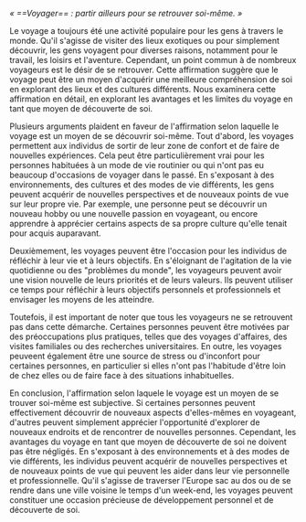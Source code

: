 
*« ==Voyager== : partir ailleurs pour se retrouver soi-même. »*

Le voyage a toujours été une activité populaire pour les gens à travers le monde. Qu'il s'agisse de visiter des lieux exotiques ou pour simplement découvrir, les gens voyagent pour diverses raisons, notamment pour le travail, les loisirs et l'aventure. Cependant, un point commun à de nombreux voyageurs est le désir de se retrouver. Cette affirmation suggère que le voyage peut être un moyen d'acquérir une meilleure compréhension de soi en explorant des lieux et des cultures différents. Nous examinera cette affirmation en détail, en explorant les avantages et les limites du voyage en tant que moyen de découverte de soi.


Plusieurs arguments plaident en faveur de l'affirmation selon laquelle le voyage est un moyen de se découvrir soi-même. Tout d'abord, les voyages permettent aux individus de sortir de leur zone de confort et de faire de nouvelles expériences. Cela peut être particulièrement vrai pour les personnes habituées à un mode de vie routinier ou qui n'ont pas eu beaucoup d'occasions de voyager dans le passé. En s'exposant à des environnements, des cultures et des modes de vie différents, les gens peuvent acquérir de nouvelles perspectives et de nouveaux points de vue sur leur propre vie. Par exemple, une personne peut se découvrir un nouveau hobby ou une nouvelle passion en voyageant, ou encore apprendre à apprécier certains aspects de sa propre culture qu'elle tenait pour acquis auparavant.

Deuxièmement, les voyages peuvent être l'occasion pour les individus de réfléchir à leur vie et à leurs objectifs. En s'éloignant de l'agitation de la vie quotidienne ou des "problèmes du monde", les voyageurs peuvent avoir une vision nouvelle de leurs priorités et de leurs valeurs. Ils peuvent utiliser ce temps pour réfléchir à leurs objectifs personnels et professionnels et envisager les moyens de les atteindre.

Toutefois, il est important de noter que tous les voyageurs ne se retrouvent pas dans cette démarche. Certaines personnes peuvent être motivées par des préoccupations plus pratiques, telles que des voyages d'affaires, des visites familiales ou des recherches universitaires. En outre, les voyages peuveent également être une source de stress ou d'inconfort pour certaines personnes, en particulier si elles n'ont pas l'habitude d'être loin de chez elles ou de faire face à des situations inhabituelles.

En conclusion, l'affirmation selon laquele le voyage est un moyen de se trouver soi-même est subjective. Si certaines personnes peuvent effectivement découvrir de nouveaux aspects d'elles-mêmes en voyageant, d'autres peuvent simplement apprécier l'opportunité d'explorer de nouveaux endroits et de rencontrer de nouvelles personnes. Cependant, les avantages du voyage en tant que moyen de découverte de soi ne doivent pas être négligés. En s'exposant à des environnements et à des modes de vie différents, les individus peuvent acquérir de nouvelles perspectives et de nouveaux points de vue qui peuvent les aider dans leur vie personnelle et professionnelle. Qu'il s'agisse de traverser l'Europe sac au dos ou de se rendre dans une ville voisine le temps d'un week-end, les voyages peuvent constituer une occasion précieuse de développement personnel et de découverte de soi.

